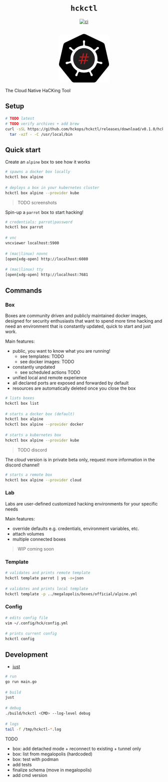 <h1 align="center"><code>hckctl</code></h1>

<div align="center">
  <a href="https://github.com/hckops/hckctl/actions/workflows/ci.yaml">
    <img src="https://github.com/hckops/hckctl/actions/workflows/ci.yaml/badge.svg" alt="ci">
  </a>
</div>
<br>

<p align="center">
  <img width="160" src="docs/logo.svg" alt="logo">
</p>

The Cloud Native HaCKing Tool

## Setup

```bash
# TODO latest
# TODO verify archives + add brew
curl -sSL https://github.com/hckops/hckctl/releases/download/v0.1.0/hckctl_linux_x86_64.tar.gz | \
  tar -xzf - -C /usr/local/bin
```

## Quick start

Create an `alpine` box to see how it works
```bash
# spawns a docker box locally
hckctl box alpine

# deploys a box in your kubernetes cluster
hckctl box alpine --provider kube
```

> TODO screenshots

Spin-up a `parrot` box to start hacking!
```bash
# credentials: parrot|password
hckctl box parrot

# vnc
vncviewer localhost:5900

# (mac|linux) novnc
[open|xdg-open] http://localhost:6080

# (mac|linux) tty
[open|xdg-open] http://localhost:7681
```

## Commands

### Box

Boxes are community driven and publicly maintained docker images, designed for security enthusiasts that want to spend more time hacking and need an environment that is constantly updated, quick to start and just work.

Main features:
* public, you want to know what you are running!
  - see templates: TODO
  - see docker images: TODO
* constantly unpdated
  - see scheduled actions TODO
* unified local and remote experience
* all declared ports are exposed and forwarded by default
* resources are automatically deleted once you close the box

```bash
# lists boxes
hckctl box list

# starts a docker box (default)
hckctl box alpine
hckctl box alpine --provider docker

# starts a kubernetes box
hckctl box alpine --provider kube
```

> TODO discord

The *cloud* version is in private beta only, request more information in the discord channel!
```bash
# starts a remote box
hckctl box alpine --provider cloud
```

### Lab

Labs are user-defined customized hacking environments for your specific needs

Main features:
* override defaults e.g. credentials, environment variables, etc.
* attach volumes
* multiple connected boxes

> WIP coming soon

### Template

```bash
# validates and prints remote template
hckctl template parrot | yq -o=json

# validates and prints local template
hckctl template -p ../megalopolis/boxes/official/alpine.yml
```

### Config

```bash
# edits config file
vim ~/.config/hck/config.yml

# prints current config
hckctl config
```

## Development

* [just](https://github.com/casey/just)

```bash
# run
go run main.go

# build
just

# debug
./build/hckctl <CMD> --log-level debug

# logs
tail -f /tmp/hckctl-*.log
```

TODO
* box: add detached mode + reconnect to existing + tunnel only
* box: list from megalopolis (hardcoded)
* box: test with podman
* add tests
* finalize schema (move in megalopolis)
* add cmd version
